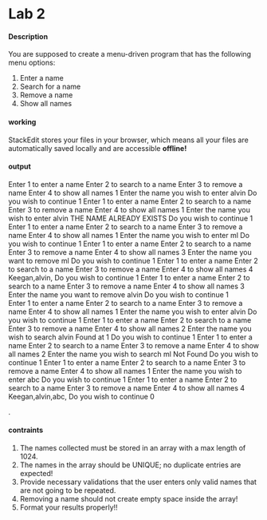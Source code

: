# Lab 2
#### Description
You are supposed to create a menu-driven program that has the following menu options:

1.  Enter a name
2.  Search for a name
3.  Remove a name
4.  Show all names


#### working

StackEdit stores your files in your browser, which means all your files are automatically saved locally and are accessible **offline!**

#### output
Enter 1 to enter a name
Enter 2 to search to a name
Enter 3 to remove a name
Enter 4 to show all names
1
Enter the name you wish to enter
alvin
Do you wish to continue
1
Enter 1 to enter a name
Enter 2 to search to a name
Enter 3 to remove a name
Enter 4 to show all names
1
Enter the name you wish to enter
alvin
THE NAME ALREADY EXISTS
Do you wish to continue
1
Enter 1 to enter a name
Enter 2 to search to a name
Enter 3 to remove a name
Enter 4 to show all names
1
Enter the name you wish to enter
ml
Do you wish to continue
1
Enter 1 to enter a name
Enter 2 to search to a name
Enter 3 to remove a name
Enter 4 to show all names
3
Enter the name you want to remove
ml
Do you wish to continue
1
Enter 1 to enter a name
Enter 2 to search to a name
Enter 3 to remove a name
Enter 4 to show all names
4
Keegan,alvin,
Do you wish to continue
1
Enter 1 to enter a name
Enter 2 to search to a name
Enter 3 to remove a name
Enter 4 to show all names
3
Enter the name you want to remove
alvin
Do you wish to continue
1   
Enter 1 to enter a name
Enter 2 to search to a name
Enter 3 to remove a name
Enter 4 to show all names
1
Enter the name you wish to enter
alvin
Do you wish to continue
1
Enter 1 to enter a name
Enter 2 to search to a name
Enter 3 to remove a name
Enter 4 to show all names
2
Enter the name you wish to search
alvin
Found at 1
Do you wish to continue
1
Enter 1 to enter a name
Enter 2 to search to a name
Enter 3 to remove a name
Enter 4 to show all names
2
Enter the name you wish to search
ml
Not Found
Do you wish to continue
1
Enter 1 to enter a name
Enter 2 to search to a name
Enter 3 to remove a name
Enter 4 to show all names
1
Enter the name you wish to enter
abc
Do you wish to continue
1
Enter 1 to enter a name
Enter 2 to search to a name
Enter 3 to remove a name
Enter 4 to show all names
4
Keegan,alvin,abc,
Do you wish to continue
0


.

#### contraints
1.  The names collected must be stored in an array with a max length of 1024.
2.  The names in the array should be UNIQUE; no duplicate entries are expected!
3.  Provide necessary validations that the user enters only valid names that are not going to be repeated.
4.  Removing a name should not create empty space inside the array!
5.  Format your results properly!!


